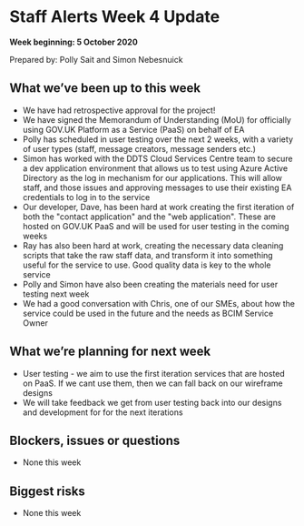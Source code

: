 # Staff Alerts Week 4 Update
**Week beginning: 5 October 2020** 

Prepared by: Polly Sait and Simon Nebesnuick

## What we’ve been up to this week

* We have had retrospective approval for the project!
* We have signed the Memorandum of Understanding (MoU) for officially using GOV.UK Platform as a Service (PaaS) on behalf of EA
* Polly has scheduled in user testing over the next 2 weeks, with a variety of user types (staff, message creators, message senders etc.)
* Simon has worked with the DDTS Cloud Services Centre team to secure a dev application environment that allows us to test using Azure Active Directory as the log in mechanism for our applications. This will allow staff, and those issues and approving messages to use their existing EA credentials to log in to the service
* Our developer, Dave, has been hard at work creating the first iteration of both the "contact application" and the "web application". These are hosted on GOV.UK PaaS and will be used for user testing in the coming weeks
* Ray has also been hard at work, creating the necessary data cleaning scripts that take the raw staff data, and transform it into something useful for the service to use. Good quality data is key to the whole service
* Polly and Simon have also been creating the materials need for user testing next week
* We had a good conversation with Chris, one of our SMEs, about how the service could be used in the future and the needs as BCIM Service Owner

## What we’re planning for next week

* User testing - we aim to use the first iteration services that are hosted on PaaS. If we cant use them, then we can fall back on our wireframe designs
* We will take feedback we get from user testing back into our designs and development for for the next iterations

## Blockers, issues or questions

* None this week

## Biggest risks

* None this week
